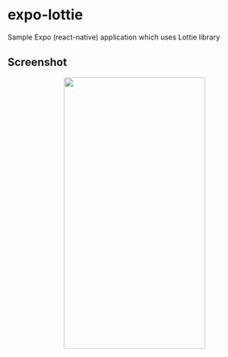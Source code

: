 # expo-lottie

Sample Expo (react-native) application which uses Lottie library

## Screenshot

<div align="center">
  <img src="https://github.com/maxgfr/expo-lottie/tree/master/.github/screenshot.png" height="540" width="280"/>
</div>
